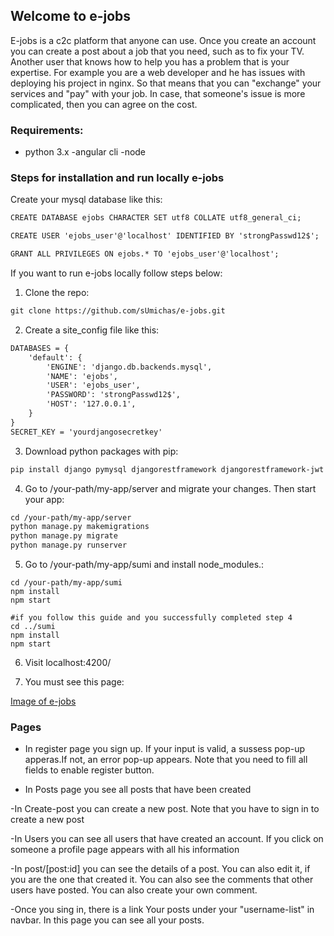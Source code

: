 ## Welcome to e-jobs

E-jobs is a c2c platform that anyone can use. Once you create an account you can create a post about a job that you need, such as to fix your TV. Another user that knows how to help you has a problem that is your expertise. For example you are a web developer and he has issues with deploying his project in nginx. So that means that you can "exchange" your services and "pay" with your job. In case, that someone's issue is more complicated, then you can agree on the cost. 

### Requirements:
- python 3.x
-angular cli
-node


### Steps for installation and run locally e-jobs

Create your mysql database like this:
```markdown
CREATE DATABASE ejobs CHARACTER SET utf8 COLLATE utf8_general_ci;

CREATE USER 'ejobs_user'@'localhost' IDENTIFIED BY 'strongPasswd12$';

GRANT ALL PRIVILEGES ON ejobs.* TO 'ejobs_user'@'localhost';
```

If you want to run e-jobs locally follow steps below:

1. Clone the repo:
```markdown
git clone https://github.com/sUmichas/e-jobs.git
```
2. Create a site_config file like this:
```markdown
DATABASES = {
    'default': {
        'ENGINE': 'django.db.backends.mysql',
        'NAME': 'ejobs',
        'USER': 'ejobs_user',
        'PASSWORD': 'strongPasswd12$',
        'HOST': '127.0.0.1',
    }
}
SECRET_KEY = 'yourdjangosecretkey'
```
3. Download python packages with pip:
```markdown
pip install django pymysql djangorestframework djangorestframework-jwt 
```
4. Go to /your-path/my-app/server and migrate your changes. Then start your app:
```markdown
cd /your-path/my-app/server
python manage.py makemigrations
python manage.py migrate
python manage.py runserver
```
5. Go to /your-path/my-app/sumi and install node_modules.:
```markodown
cd /your-path/my-app/sumi
npm install
npm start

#if you follow this guide and you successfully completed step 4
cd ../sumi
npm install
npm start
````
6. Visit localhost:4200/

7. You must see this page:

[Image of e-jobs](https://photos.google.com/share/AF1QipPdSsbAUKLmv6O3J8f5c7WpuN-amQZB4gGV1YxoyA60h98flmnnR5cYVmNADDBLNw/photo/AF1QipNB-xIxYqFR0FPoHEcwGCUcKsnPU2u0ZfqNj-yg?key=UGV5RFFIQkpFVWlvcEpRQkFyNlVOX2R0ZDl5LWZR)


### Pages

- In register page you sign up. If your input is valid, a sussess pop-up apperas.If not, an error pop-up appears.
  Note that you need to fill all fields to enable register button.

- In Posts page you see all posts that have been created

-In Create-post you can create a new post.
 Note that you have to sign in to create a new post

-In Users you can see all users that have created an account. If you click on someone a profile page appears with all his information

-In post/[post:id] you can see the details of a post. You can also edit it, if you are the one that created it.
 You can also see the comments that other users have posted. You can also create your own comment. 

-Once you sing in, there is a link Your posts under your "username-list" in navbar.
 In this page you can see all your posts.


